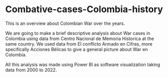 # Combative-cases-Colombia-history
This is an overview about Colombian War over the years.


We are going to make a brief descriptive analysis about War cases in Colombia using data from Centro Nacional de Memoria Historica at the same country.
We used data from El conflicto Armado en Cifras, more specifically Acciones Bélicas to give a general picture about War en Colombia.

All this analysis was made using Power BI as software visualization taking data from 2000 to 2022.

